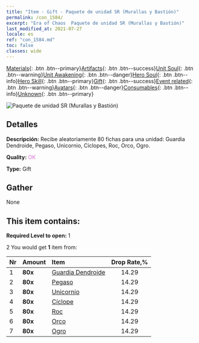 ```yaml
---
title: "Item - Gift - Paquete de unidad SR (Murallas y Bastión)"
permalink: /con_1584/
excerpt: "Era of Chaos  Paquete de unidad SR (Murallas y Bastión)"
last_modified_at: 2021-07-27
locale: es
ref: "con_1584.md"
toc: false
classes: wide
---
```

 [Materials](/ItemsES/){: .btn .btn--primary}[Artifacts](/ItemsES/Artifacts/){: .btn .btn--success}[Unit Soul](/ItemsES/UnitSoul/){: .btn .btn--warning}[Unit Awakening](/ItemsES/UnitAwakening/){: .btn .btn--danger}[Hero Soul](/ItemsES/HeroSoul/){: .btn .btn--info}[Hero Skill](/ItemsES/HeroSkill/){: .btn .btn--primary}[Gift](/ItemsES/Gift/){: .btn .btn--success}[Event related](/ItemsES/Events/){: .btn .btn--warning}[Avatars](/ItemsES/Avatars/){: .btn .btn--danger}[Consumables](/ItemsES/Consumables/){: .btn .btn--info}[Unknown](/ItemsES/Unknown/){: .btn .btn--primary}

 ![Paquete de unidad SR (Murallas y Bastión)](/images/t/i_907200.png)

## Detalles
 **Descripción:** Recibe aleatoriamente 80 fichas para una unidad: Guardia Dendroide, Pegaso, Unicornio, Cíclopes, Roc, Orco, Ogro.

 **Quality:** <span style="color: #DA70D6">OK</span>

 **Type:** Gift

## Gather

  None

## This item contains:

 **Required Level to open:** 1

 2 You would get **1** item  from:

  | Nr | Amount |     Item    | Drop Rate,% |
  |:---|:-------|:------------|:---------:|
  | 1 |  **80x** | [Guardia Dendroide](/ItemsES/unt_203/) | 14.29 | 
  | 2 |  **80x** | [Pegaso](/ItemsES/unt_202/) | 14.29 | 
  | 3 |  **80x** | [Unicornio](/ItemsES/unt_204/) | 14.29 | 
  | 4 |  **80x** | [Cíclope](/ItemsES/unt_222/) | 14.29 | 
  | 5 |  **80x** | [Roc](/ItemsES/unt_221/) | 14.29 | 
  | 6 |  **80x** | [Orco](/ItemsES/unt_219/) | 14.29 | 
  | 7 |  **80x** | [Ogro](/ItemsES/unt_220/) | 14.29 | 
